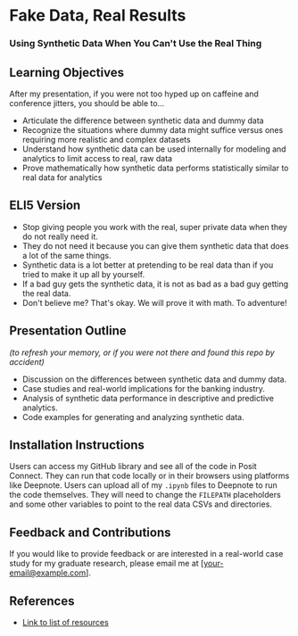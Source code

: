 # Fake Data, Real Results
### Using Synthetic Data When You Can't Use the Real Thing

## Learning Objectives
After my presentation, if you were not too hyped up on caffeine and conference jitters, you should be able to...
- Articulate the difference between synthetic data and dummy data
- Recognize the situations where dummy data might suffice versus ones requiring more realistic and complex datasets
- Understand how synthetic data can be used internally for modeling and analytics to limit access to real, raw data
- Prove mathematically how synthetic data performs statistically similar to real data for analytics

## ELI5 Version
- Stop giving people you work with the real, super private data when they do not really need it.
- They do not need it because you can give them synthetic data that does a lot of the same things.
- Synthetic data is a lot better at pretending to be real data than if you tried to make it up all by yourself.
- If a bad guy gets the synthetic data, it is not as bad as a bad guy getting the real data.
- Don't believe me? That's okay. We will prove it with math. To adventure!

## Presentation Outline
_(to refresh your memory, or if you were not there and found this repo by accident)_
- Discussion on the differences between synthetic data and dummy data.
- Case studies and real-world implications for the banking industry.
- Analysis of synthetic data performance in descriptive and predictive analytics.
- Code examples for generating and analyzing synthetic data.

## Installation Instructions
Users can access my GitHub library and see all of the code in Posit Connect. They can run that code locally or in their browsers using platforms like Deepnote. Users can upload all of my `.ipynb` files to Deepnote to run the code themselves. They will need to change the `FILEPATH` placeholders and some other variables to point to the real data CSVs and directories.

## Feedback and Contributions
If you would like to provide feedback or are interested in a real-world case study for my graduate research, please email me at [your-email@example.com].

## References
- [Link to list of resources](resources.md)
